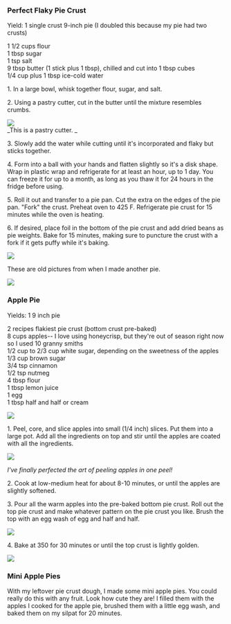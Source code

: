 
### Perfect Flaky Pie Crust  
Yield: 1 single crust 9-inch pie (I doubled this because my pie had two crusts)  
    
1 1/2 cups flour  
1 tbsp sugar  
1 tsp salt  
9 tbsp butter (1 stick plus 1 tbsp), chilled and cut into 1 tbsp cubes  
1/4 cup plus 1 tbsp ice-cold water  
    
1\. In a large bowl, whisk together flour, sugar, and salt.   
    
2\. Using a pastry cutter, cut in the butter until the mixture resembles crumbs.  
    
[![](http://1.bp.blogspot.com/-zjMYsMKGzaw/UKag0aBf4ZI/AAAAAAAABIM/ZrVWudyHW_o/s1600/220px-Kitchen-Dough-Blender.jpg)](http://1.bp.blogspot.com/-zjMYsMKGzaw/UKag0aBf4ZI/AAAAAAAABIM/ZrVWudyHW_o/s1600/220px-Kitchen-Dough-Blender.jpg)  
_This is a pastry cutter. _  
    
    
3\. Slowly add the water while cutting until it's incorporated and flaky but sticks together.   
    
4\. Form into a ball with your hands and flatten slightly so it's a disk shape. Wrap in plastic wrap and refrigerate for at least an hour, up to 1 day. You can freeze it for up to a month, as long as you thaw it for 24 hours in the fridge before using.   
    
5\. Roll it out and transfer to a pie pan. Cut the extra on the edges of the pie pan. "Fork" the crust. Preheat oven to 425 F. Refrigerate pie crust for 15 minutes while the oven is heating.   
    
6\. If desired, place foil in the bottom of the pie crust and add dried beans as pie weights. Bake for 15 minutes, making sure to puncture the crust with a fork if it gets puffy while it's baking.   
    
    
[![](http://3.bp.blogspot.com/-rNa9WrD3SVg/UUI1Y8Ro4gI/AAAAAAAABaI/CpYc8TEzzII/s640/FotoFlexer_Photo.jpg)](http://3.bp.blogspot.com/-rNa9WrD3SVg/UUI1Y8Ro4gI/AAAAAAAABaI/CpYc8TEzzII/s1600/FotoFlexer_Photo.jpg)  
    
These are old pictures from when I made another pie.   
    
[![](http://1.bp.blogspot.com/-WMMWoc0SBfM/UUI0yzBspdI/AAAAAAAABZY/XM4ccv6GILU/s640/P1019117.JPG)](http://1.bp.blogspot.com/-WMMWoc0SBfM/UUI0yzBspdI/AAAAAAAABZY/XM4ccv6GILU/s1600/P1019117.JPG)  
    
    
### Apple Pie  
Yields: 1 9 inch pie   
    
2 recipes flakiest pie crust (bottom crust pre-baked)  
8 cups apples-- I love using honeycrisp, but they're out of season right now so I used 10 granny smiths  
1/2 cup to 2/3 cup white sugar, depending on the sweetness of the apples  
1/3 cup brown sugar  
3/4 tsp cinnamon  
1/2 tsp nutmeg  
4 tbsp flour  
1 tbsp lemon juice  
1 egg  
1 tbsp half and half or cream  
    
[![](http://2.bp.blogspot.com/-aXoSkEOeMlI/UUI0yuScQaI/AAAAAAAABZU/AYdFZhFC5tA/s640/P1019120.JPG)](http://2.bp.blogspot.com/-aXoSkEOeMlI/UUI0yuScQaI/AAAAAAAABZU/AYdFZhFC5tA/s1600/P1019120.JPG)  
    
1\. Peel, core, and slice apples into small (1/4 inch) slices. Put them into a large pot. Add all the ingredients on top and stir until the apples are coated with all the ingredients.   
    
[![](http://3.bp.blogspot.com/-BHy8bpXkOh8/UUI0ylrVhXI/AAAAAAAABZM/jDr0HsP9iBg/s640/P1019128.JPG)](http://3.bp.blogspot.com/-BHy8bpXkOh8/UUI0ylrVhXI/AAAAAAAABZM/jDr0HsP9iBg/s1600/P1019128.JPG)  
    
_I've finally perfected the art of peeling apples in one peel!_  
    
2\. Cook at low-medium heat for about 8-10 minutes, or until the apples are slightly softened.   
    
3\. Pour all the warm apples into the pre-baked bottom pie crust. Roll out the top pie crust and make whatever pattern on the pie crust you like. Brush the top with an egg wash of egg and half and half.   
    
[![](http://3.bp.blogspot.com/-nNMn0UMUniY/UUI0z7vsMUI/AAAAAAAABZk/G7U6qMni7-M/s640/P1019134.JPG)](http://3.bp.blogspot.com/-nNMn0UMUniY/UUI0z7vsMUI/AAAAAAAABZk/G7U6qMni7-M/s1600/P1019134.JPG)  
    
4\. Bake at 350 for 30 minutes or until the top crust is lightly golden.   
    
[![](http://2.bp.blogspot.com/-M8peh3mcsM0/UUI01RrZmvI/AAAAAAAABaA/81VChM5UWo8/s640/P1019158.JPG)](http://2.bp.blogspot.com/-M8peh3mcsM0/UUI01RrZmvI/AAAAAAAABaA/81VChM5UWo8/s1600/P1019158.JPG)  
    
    
### Mini Apple Pies  
With my leftover pie crust dough, I made some mini apple pies. You could really do this with any fruit. Look how cute they are! I filled them with the apples I cooked for the apple pie, brushed them with a little egg wash, and baked them on my silpat for 20 minutes.   
    